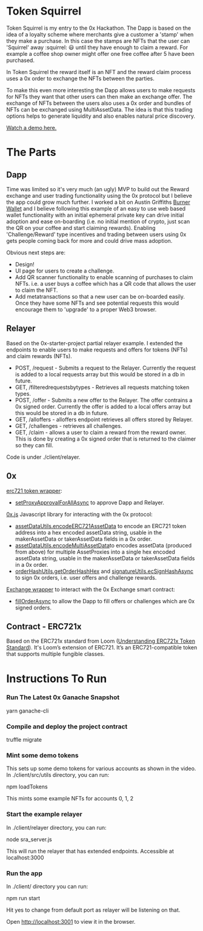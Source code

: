 # Token Squirrel
Token Squirrel is my entry to the 0x Hackathon. The Dapp is based on the idea of a loyalty scheme where merchants give a customer a 'stamp' when they make a purchase. In this case the stamps are NFTs that the user can 'Squirrel' away  :squirrel: :smiley: until they have enough to claim a reward. For example a coffee shop owner might offer one free coffee after 5 have been purchased.

In Token Squirrel the reward itself is an NFT and the reward claim process uses a 0x order to exchange the NFTs between the parties.

To make this even more interesting the Dapp allows users to make requests for NFTs they want that other users can then make an exchange offer. The exchange of NFTs between the users also uses a 0x order and bundles of NFTs can be exchanged using MultiAssetData. The idea is that this trading options helps to generate liquidity and also enables natural price discovery.

[Watch a demo here.](https://youtu.be/_jllgudGsKo)

# The Parts

## Dapp

Time was limited so it's very much (an ugly) MVP to build out the Reward exchange and user trading functionality using the 0x protocol but I believe the app could grow much further. I worked a bit on Austin Griffiths [Burner Wallet](https://github.com/austintgriffith/burner-wallet) and I believe following this example of an easy to use web based wallet functionality with an initial ephemeral private key can drive initial adoption and ease on-boarding (i.e. no initial mention of crypto, just scan the QR on your coffee and start claiming rewards). Enabling 'Challenge/Reward' type incentives and trading between users using 0x gets people coming back for more and could drive mass adoption.

Obvious next steps are:

* Design!
* UI page for users to create a challenge.
* Add QR scanner functionality to enable scanning of purchases to claim NFTs. i.e. a user buys a coffee which has a QR code that allows the user to claim the NFT.
* Add metatransactions so that a new user can be on-boarded easily. Once they have some NFTs and see potential requests this would encourage them to 'upgrade' to a proper Web3 browser.


## Relayer
Based on the 0x-starter-project partial relayer example.
I extended the endpoints to enable users to make requests and offers for tokens (NFTs) and claim rewards (NFTs).
* POST, /request - Submits a request to the Relayer. Currently the request is added to a local requests array but this would be stored in a db in future.
* GET, /filteredrequestsbytypes - Retrieves all requests matching token types.
* POST, /offer - Submits a new offer to the Relayer. The offer contrains a 0x signed order. Currently the offer is added to a local offers array but this would be stored in a db in future.
* GET, /alloffers - alloffers endpoint retrieves all offers stored by Relayer.
* GET, /challenges - retrieves all challenges.
* GET, /claim - allows a user to claim a reward from the reward owner. This is done by creating a 0x signed order that is returned to the claimer so they can fill.

Code is under ./client/relayer.

## 0x

[erc721 token wrapper](https://0x.org/docs/contract-wrappers#ERC721TokenWrapper-setApprovalForAllAsync):
* [setProxyApprovalForAllAsync](https://0x.org/docs/contract-wrappers#ERC721TokenWrapper-setApprovalForAllAsync) to approve Dapp and Relayer.

[0x.js](https://0x.org/docs/0x.js) Javascript library for interacting with the 0x protocol:
* [assetDataUtils.encodeERC721AssetData](https://0x.org/docs/0x.js#assetDataUtils-encodeERC721AssetData) to encode an ERC721 token address into a hex encoded assetData string, usable in the makerAssetData or takerAssetData fields in a 0x order.
* [assetDataUtils.encodeMultiAssetData](https://0x.org/docs/0x.js#assetDataUtils-encodeMultiAssetData)to encodes assetData (produced from above) for multiple AssetProxies into a single hex encoded assetData string, usable in the makerAssetData or takerAssetData fields in a 0x order.
* [orderHashUtils.getOrderHashHex](https://0x.org/docs/0x.js#orderHashUtils-getOrderHashHex) and [signatureUtils.ecSignHashAsync](https://0x.org/docs/0x.js#signatureUtils-ecSignOrderAsync) to sign 0x orders, i.e. user offers and challenge rewards.

[Exchange wrapper](https://0x.org/docs/contract-wrappers) to interact with the 0x Exchange smart contract:
* [fillOrderAsync](https://0x.org/docs/contract-wrappers#ERC721TokenWrapper-setApprovalForAllAsync) to allow the Dapp to fill offers or challenges which are 0x signed orders.



## Contract - ERC721x

Based on the ERC721x standard from Loom ([Understanding ERC721x Token Standard](https://medium.com/loom-network/understanding-erc721x-token-standard-204eee74b8e8)). It's Loom’s extension of ERC721. It’s an ERC721-compatible token that supports multiple fungible classes.


# Instructions To Run

### Run The Latest 0x Ganache Snapshot

yarn ganache-cli

### Compile and deploy the project contract

truffle migrate

### Mint some demo tokens

This sets up some demo tokens for various accounts as shown in the video. In ./client/src/utils directory, you can run:

npm loadTokens

This mints some example NFTs for accounts 0, 1, 2

### Start the example relayer

In ./client/relayer directory, you can run:

node sra_server.js

This will run the relayer that has extended endpoints. Accessible at localhost:3000

### Run the app

In ./client/ directory you can run:

npm run start

Hit yes to change from default port as relayer will be listening on that.

Open [http://localhost:3001](http://localhost:3001) to view it in the browser.
